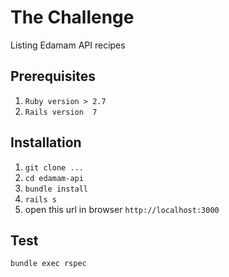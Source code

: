 # The Challenge

Listing Edamam API recipes

## Prerequisites

1) `Ruby version > 2.7`
2) `Rails version  7`

## Installation

1) `git clone ...`
2) `cd edamam-api`
3) `bundle install`
4) `rails s`
5) open this url in browser `http://localhost:3000`
   

## Test

`bundle exec rspec`

